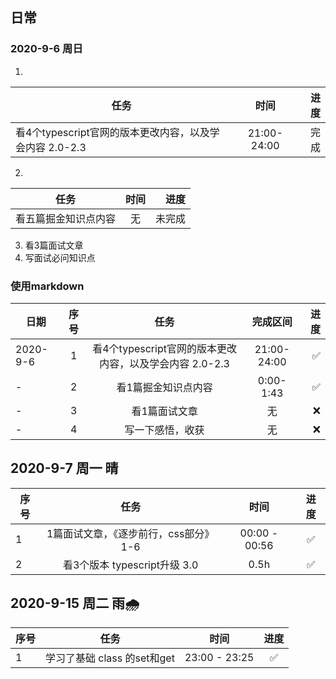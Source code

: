 ## 日常

### 2020-9-6 周日
 1.
任务|时间|进度
--|:--:|--:
看4个typescript官网的版本更改内容，以及学会内容 2.0-2.3|21:00-24:00|完成


 2.
任务|时间|进度
---|:---:|---:
看五篇掘金知识点内容|无|未完成
 3. 看3篇面试文章
 4. 写面试必问知识点


### 使用markdown
日期|序号|任务|完成区间|进度
---|:---:|:---:|:---:|---:
2020-9-6|1|看4个typescript官网的版本更改内容，以及学会内容 2.0-2.3|21:00-24:00|✅
-|2|看1篇掘金知识点内容|0:00-1:43|✅
-|3|看1篇面试文章|无|❌
-|4|写一下感悟，收获|无|❌

## 2020-9-7 周一 晴
序号|任务|时间|进度
--|:--:|:---:|:--:
1|1篇面试文章，《逐步前行，css部分》1-6|00:00 - 00:56|✅
2|看3个版本 typescript升级 3.0|0.5h|✅

## 2020-9-15 周二 雨🌧
序号|任务|时间|进度
--|:--:|:---:|:--:
1|学习了基础 class 的set和get|23:00 - 23:25|✅
